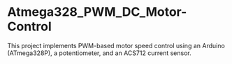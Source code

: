 # Atmega328_PWM_DC_Motor-Control
This project implements PWM-based motor speed control using an Arduino (ATmega328P), a potentiometer, and an ACS712 current sensor.
